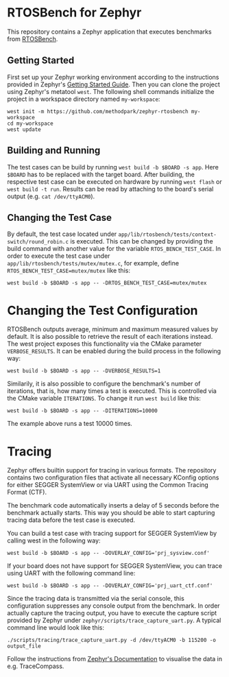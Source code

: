 # RTOSBench for Zephyr

This repository contains a Zephyr application that executes benchmarks from
[RTOSBench](https://github.com/gchamp20/RTOSBench).

## Getting Started

First set up your Zephyr working environment according to the instructions
provided in Zephyr's [Getting Started Guide](https://docs.zephyrproject.org/latest/getting_started/index.html). Then
you can clone the project using Zephyr's metatool `west`. The following shell
commands initialize the project in a workspace directory named `my-workspace`:

```shell
west init -m https://github.com/methodpark/zephyr-rtosbench my-workspace
cd my-workspace
west update
```

## Building and Running

The test cases can be build by running `west build -b $BOARD -s app`. Here
`$BOARD` has to be replaced with the target board. After building, the
respective test case can be executed on hardware by running `west flash` or
`west build -t run`.  Results can be read by attaching to the board's serial
output (e.g. `cat /dev/ttyACM0`).

## Changing the Test Case

By default, the test case located under
`app/lib/rtosbench/tests/context-switch/round_robin.c` is executed. This can be
changed by providing the build command with another value for the variable
`RTOS_BENCH_TEST_CASE`. In order to execute the test case under
`app/lib/rtosbench/tests/mutex/mutex.c`, for example, define
`RTOS_BENCH_TEST_CASE=mutex/mutex` like this:

```shell
west build -b $BOARD -s app -- -DRTOS_BENCH_TEST_CASE=mutex/mutex
```

# Changing the Test Configuration

RTOSBench outputs average, minimum and maximum measured values by default. It is
also possible to retrieve the result of each iterations instead. The west
project exposes this functionality via the CMake parameter `VERBOSE_RESULTS`. It
can be enabled during the build process in the following way:

```shell
west build -b $BOARD -s app -- -DVERBOSE_RESULTS=1
```

Similarily, it is also possible to configure the benchmark's number of
iterations, that is, how many times a test is executed. This is controlled via
the CMake variable `ITERATIONS`. To change it run `west build` like this:

```shell
west build -b $BOARD -s app -- -DITERATIONS=10000
```

The example above runs a test 10000 times.

# Tracing

Zephyr offers builtin support for tracing in various formats. The repository
contains two configuration files that activate all necessary KConfig options for
either SEGGER SystemView or via UART using the Common Tracing Format (CTF).

The benchmark code automatically inserts a delay of 5 seconds before the
benchmark actually starts. This way you should be able to start capturing
tracing data before the test case is executed.

You can build a test case with tracing support for SEGGER SystemView by calling
west in the following way:

```shell
west build -b $BOARD -s app -- -DOVERLAY_CONFIG='prj_sysview.conf'
```

If your board does not have support for SEGGER SystemView, you can trace using
UART with the following command line:

```shell
west build -b $BOARD -s app -- -DOVERLAY_CONFIG='prj_uart_ctf.conf'
```

Since the tracing data is transmitted via the serial console, this configuration
suppresses any console output from the benchmark. In order actually capture the
tracing output, you have to execute the capture script provided by Zephyr under
`zephyr/scripts/trace_capture_uart.py`. A typical command line would look like
this:

```shell
./scripts/tracing/trace_capture_uart.py -d /dev/ttyACM0 -b 115200 -o output_file
```

Follow the instructions from [Zephyr's
Documentation](https://docs.zephyrproject.org/latest/guides/debug_tools/tracing/index.html#using-tracing) to visualise the data in e.g. TraceCompass.
